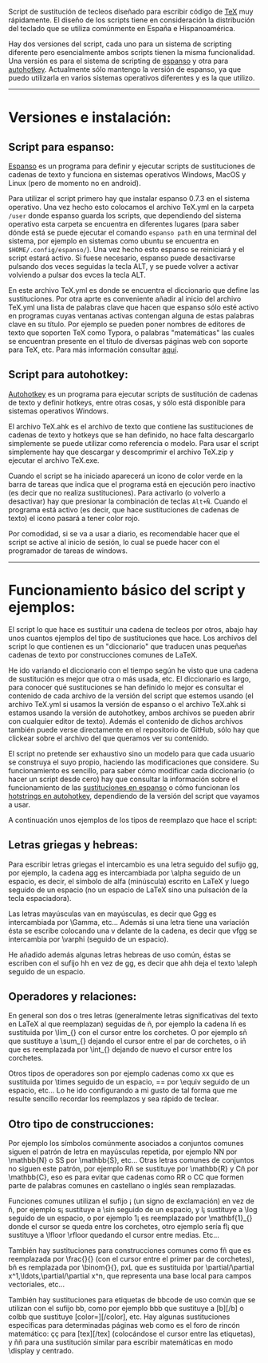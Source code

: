 Script de sustitución de tecleos diseñado para escribir código de [TeX](https://es.wikipedia.org/wiki/TeX) muy rápidamente. El diseño de los scripts tiene en consideración la distribución del teclado que se utiliza comúnmente en España e Hispanoamérica. 

Hay dos versiones del script, cada uno para un sistema de scripting diferente pero esencialmente ambos scripts tienen la misma funcionalidad. Una versión es para el sistema de scripting de [espanso](https://espanso.org/) y otra para [autohotkey](https://www.autohotkey.com/). Actualmente sólo mantengo la versión de espanso, ya que puedo utilizarla en varios sistemas operativos diferentes y es la que utilizo.

***

# Versiones e instalación:

## Script para espanso:

[Espanso](https://espanso.org/) es un programa para definir y ejecutar scripts de sustituciones de cadenas de texto y funciona en sistemas operativos Windows, MacOS y Linux (pero de momento no en android). 

Para utilizar el script primero hay que instalar espanso 0.7.3 en el sistema operativo. Una vez hecho esto colocamos el archivo TeX.yml en la carpeta `/user` donde espanso guarda los scripts, que dependiendo del sistema operativo esta carpeta se encuentra en diferentes lugares (para saber dónde está se puede ejecutar el comando `espanso path` en una terminal del sistema, por ejemplo en sistemas como ubuntu se encuentra en `$HOME/.config/espanso/`). Una vez hecho esto espanso se reiniciará y el script estará activo. Si fuese necesario, espanso puede desactivarse pulsando dos veces seguidas la tecla ALT, y se puede volver a activar volviendo a pulsar dos evces la tecla ALT.

En este archivo TeX.yml es donde se encuentra el diccionario que define las sustituciones. Por otra aprte es conveniente añadir al inicio del archivo TeX.yml una lista de palabras clave que hacen que espanso sólo esté activo en programas cuyas ventanas activas contengan alguna de estas palabras clave en su título. Por ejemplo se pueden poner nombres de editores de texto que soporten TeX como Typora, o palabras "matemáticas" las cuales se encuentran presente en el título de diversas páginas web con soporte para TeX, etc. Para más información consultar [aquí](https://espanso.org/docs/configuration/#application-specific-configurations).

## Script para autohotkey:

[Autohotkey](https://www.autohotkey.com/) es un programa para ejecutar scripts de sustitución de cadenas de texto y definir hotkeys, entre otras cosas, y sólo está disponible para sistemas operativos Windows.

El archivo TeX.ahk es el archivo de texto que contiene las sustituciones de cadenas de texto y hotkeys que se han definido, no hace falta descargarlo simplemente se puede utilizar como referencia o modelo. Para usar el script simplemente hay que descargar y descomprimir el archivo TeX.zip y ejecutar el archivo TeX.exe.

Cuando el script se ha iniciado aparecerá un icono de color verde en la barra de tareas que indica que el programa está en ejecución pero inactivo (es decir que no realiza sustituciones). Para activarlo (o volverlo a desactivar) hay que presionar la combinación de teclas `Alt+Ñ`. Cuando el programa está activo (es decir, que hace sustituciones de cadenas de texto) el icono pasará a tener color rojo.

Por comodidad, si se va a usar a diario, es recomendable hacer que el script se active al inicio de sesión, lo cual se puede hacer con el programador de tareas de windows.

***

# Funcionamiento básico del script y ejemplos:

El script lo que hace es sustituir una cadena de tecleos por otros, abajo hay unos cuantos ejemplos del tipo de sustituciones que hace. Los archivos del script lo que contienen es un "diccionario" que traducen unas pequeñas cadenas de texto por construcciones comunes de LaTeX.

He ido variando el diccionario con el tiempo según he visto que una cadena de sustitución es mejor que otra o más usada, etc. El diccionario es largo, para conocer qué sustituciones se han definido lo mejor es consultar el contenido de cada archivo de la versión del script que estemos usando (el archivo TeX.yml si usamos la versión de espanso o el archivo TeX.ahk si estamos usando la versión de autohotkey, ambos archivos se pueden abrir con cualquier editor de texto). Además el contenido de dichos archivos también puede verse directamente en el repositorio de GitHub, sólo hay que clickear sobre el archivo del que queramos ver su contenido.

El script no pretende ser exhaustivo sino un modelo para que cada usuario se construya el suyo propio, haciendo las modificaciones que considere. Su funcionamiento es sencillo, para saber cómo modificar cada diccionario (o hacer un script desde cero) hay que consultar la información sobre el funcionamiento de las [sustituciones en espanso](https://espanso.org/docs/matches/) o cómo funcionan los [hotstrings en autohotkey](https://lexikos.github.io/v2/docs/Hotstrings.htm), dependiendo de la versión del script que vayamos a usar.

A continuación unos ejemplos de los tipos de reemplazo que hace el script:

## Letras griegas y hebreas:

Para escribir letras griegas el intercambio es una letra seguido del sufijo gg, por ejemplo, la cadena agg es intercambiada por \alpha seguido de un espacio, es decir, el símbolo de alfa (minúscula) escrito en LaTeX y luego seguido de un espacio (no un espacio de LaTeX sino una pulsación de la tecla espaciadora).

Las letras mayúsculas van en mayúsculas, es decir que Ggg es intercambiada por \Gamma, etc... Además si una letra tiene una variación ésta se escribe colocando una v delante de la cadena, es decir que vfgg se intercambia por \varphi (seguido de un espacio).

He añadido además algunas letras hebreas de uso común, éstas se escriben con el sufijo hh en vez de gg, es decir que ahh deja el texto \aleph seguido de un espacio.

## Operadores y relaciones:

En general son dos o tres letras (generalmente letras significativas del texto en LaTeX al que reemplazan) seguidas de ñ, por ejemplo la cadena lñ es sustituida por \lim_{} con el cursor entre los corchetes. O por ejemplo sñ que sustituye a \sum_{} dejando el cursor entre el par de corchetes, o iñ que es reemplazada por \int_{} dejando de nuevo el cursor entre los corchetes.

Otros tipos de operadores son por ejemplo cadenas como xx que es sustituida por \times seguido de un espacio, == por \equiv seguido de un espacio, etc... Lo he ido configurando a mi gusto de tal forma que me resulte sencillo recordar los reemplazos y sea rápido de teclear.

## Otro tipo de construcciones:

Por ejemplo los símbolos comúnmente asociados a conjuntos comunes siguen el patrón de letra en mayúsculas repetida, por ejemplo NN por \mathbb{N} o SS por \mathbb{S}, etc... Otras letras comunes de conjuntos no siguen este patrón, por ejemplo Rñ se sustituye por \mathbb{R} y Cñ por \mathbb{C}, eso es para evitar que cadenas como RR o CC que formen parte de palabras comunes en castellano o inglés sean remplazadas.

Funciones comunes utilizan el sufijo ¡ (un signo de exclamación) en vez de ñ, por ejemplo s¡ sustituye a \sin seguido de un espacio, y l¡ sustituye a \log seguido de un espacio, o por ejemplo 1¡ es reemplazado por \mathbf{1}_{} donde el cursor se queda entre los corchetes, otro ejemplo sería fl¡ que sustituye a \lfloor  \rfloor quedando el cursor entre medias. Etc...

También hay sustituciones para construcciones comunes como fñ que es reemplazada por \frac{}{} (con el cursor entre el primer par de corchetes), bñ es remplazada por \binom{}{}, pxL que es sustituida por \partial/\partial x^1,\ldots,\partial/\partial x^n, que representa una base local para campos vectoriales, etc...

También hay sustituciones para etiquetas de bbcode de uso común que se utilizan con el sufijo bb, como por ejemplo bbb que sustituye a [b][/b] o colbb que sustituye [color=][/color], etc. Hay algunas sustituciones específicas para determinadas páginas web como es el foro de rincón matemático: çç para [tex][/tex] (colocándose el cursor entre las etiquetas), y ññ para una sustitución similar para escribir matemáticas en modo \display y centrado.
